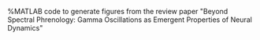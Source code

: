 %MATLAB code to generate figures from the review paper "Beyond Spectral Phrenology: Gamma Oscillations as Emergent Properties of Neural Dynamics"

